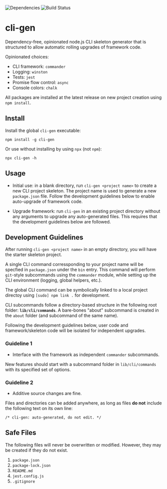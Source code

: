 ![Dependencies](https://david-dm.org/mayanklahiri/cli-gen.svg)
![Build Status](https://travis-ci.org/mayanklahiri/cli-gen.svg?branch=master)

# cli-gen

Dependency-free, opinionated node.js CLI skeleton generator that is structured to allow automatic rolling upgrades of framework code.

Opinionated choices:

- CLI framework: `commander`
- Logging: `winston`
- Tests: `jest`
- Promise flow control: `async`
- Console colors: `chalk`

All packages are installed at the latest release on new project creation using `npm install`.

## Install

Install the global `cli-gen` executable:

`npm install -g cli-gen`

Or use without installing by using `npx` (not `npm`):

`npx cli-gen -h`

## Usage

- Initial use: in a blank directory, run `cli-gen <project name>` to create a new CLI project skeleton. The project name is used to generate a new `package.json` file. Follow the development guidelines below to enable auto-upgrade of framework code.

- Upgrade framework: run `cli-gen` in an existing project directory without any arguments to upgrade any auto-generated files. This requires that the development guidelines below are followed.

## Development Guidelines

After running `cli-gen <project name>` in an empty directory, you will have the starter skeleton project.

A single CLI command corressponding to your project name will be specfied in `package.json` under the `bin` entry. This command will perform `git`-style subcommands using the `commander` module, while setting up the CLI environment (logging, global helpers, etc.).

The global CLI command can be symbolically linked to a local project directoy using `[sudo] npm link .` for development.

CLI subcommands follow a directory-based structure in the following root folder: **`lib/cli/commands`**. A bare-bones "about" subcommand is created in the `about` folder (and subcommand of the same name).

Following the development guidelines below, user code and framework/skeleton code will be isolated for independent upgrades.

### Guideline 1

- Interface with the framework as independent `commander` subcommands.

New features should start with a subcommand folder in `lib/cli/commands` with its specified set of options.

### Guideline 2

- Additive source changes are fine.

Files and directories can be added anywhere, as long as files **do not** include the following text on its own line:

```
/* cli-gen: auto-generated, do not edit. */
```

## Safe Files

The following files will never be overwritten or modified. However, they may be created if they do not exist.

1. `package.json`
2. `package-lock.json`
3. `README.md`
4. `jest.config.js`
5. `.gitignore`
